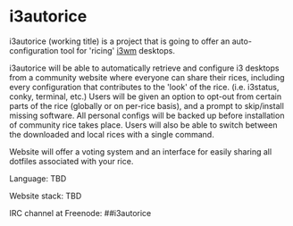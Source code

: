 # i3autorice

i3autorice (working title) is a project that is going to offer an auto-configuration tool for 'ricing' [i3wm](https://i3wm.org/) desktops. 

i3autorice will be able to automatically retrieve and configure i3 desktops from a community website where everyone can share their rices, including every configuration that contributes to the 'look' of the rice. (i.e. i3status, conky, terminal, etc.) Users will be given an option to opt-out from certain parts of the rice (globally or on per-rice basis), and a prompt to skip/install missing software. All personal configs will be backed up before installation of community rice takes place. Users will also be able to switch between the downloaded and local rices with a single command.

Website will offer a voting system and an interface for easily sharing all dotfiles associated with your rice.

Language: TBD

Website stack: TBD

IRC channel at Freenode: ##i3autorice
